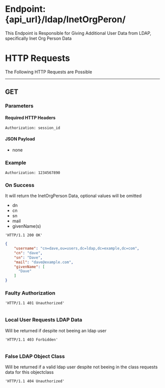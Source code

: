 # Endpoint: {api_url}/ldap/InetOrgPeron/
This Endpoint is Responsible for Giving Additional User Data from LDAP, specifically Inet Org Person Data

# HTTP Requests
The Following HTTP Requests are Possible
___
## GET

### Parameters

#### Required HTTP Headers

```http request
Authorization: session_id
```

#### JSON Payload
* none

### Example

```http request
Authorization: 1234567890
```

### On Success
It will return the InetOrgPerson Data, optional values will be omitted
 * dn
 * cn
 * sn
 * mail
 * givenName(s)

```http request
'HTTP/1.1 200 OK'
```
```json
{
    "username": "cn=dave,ou=users,dc=ldap,dc=example,dc=com",
    "cn": "dave",
    "sn": "Dave",
    "mail": "dave@example.com",
    "givenName": [
      "Dave"
    ]
}
```

### Faulty Authorization
```http request
'HTTP/1.1 401 Unauthorized'
```
```json
```

### Local User Requests LDAP Data
Will be returned if despite not beeing an ldap user
```http request
'HTTP/1.1 403 Forbidden'
```
```json
```

### False LDAP Object Class
Will be returned if a valid ldap user despite not beeing in the class requests data for this objectclass
```http request
'HTTP/1.1 404 Unauthorized'
```
```json
```

